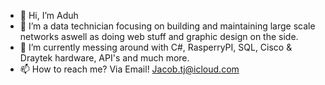 - 👋 Hi, I’m Aduh
- 👀 I’m a data technician focusing on building and maintaining large scale networks aswell as doing web stuff and graphic design on the side.
- 🌱 I’m currently messing around with C#, RasperryPI, SQL, Cisco & Draytek hardware, API's and much more. 
- 📫 How to reach me? Via Email! Jacob.tj@icloud.com
